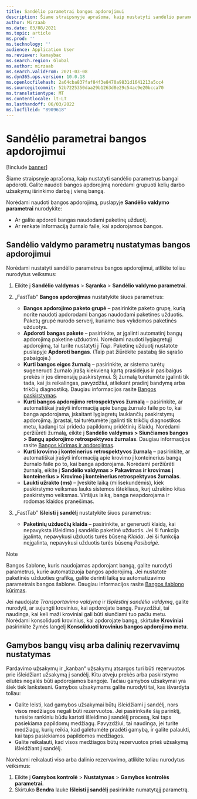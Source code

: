```yaml
---
title: Sandėlio parametrai bangos apdorojimui
description: Šiame straipsnyje aprašoma, kaip nustatyti sandėlio parametrus bangai apdoroti. Galite naudoti bangos apdorojimą norėdami grupuoti kelių darbo užsakymų išrinkimo darbą į vieną bangą.
author: Mirzaab
ms.date: 03/08/2021
ms.topic: article
ms.prod: ''
ms.technology: ''
audience: Application User
ms.reviewer: kamaybac
ms.search.region: Global
ms.author: mirzaab
ms.search.validFrom: 2021-03-08
ms.dyn365.ops.version: 10.0.18
ms.openlocfilehash: 2a64cba837faf84f3e8470a9831d1641213a5cc4
ms.sourcegitcommit: 52b7225350daa29b1263d8e29c54ac9e20bcca70
ms.translationtype: MT
ms.contentlocale: lt-LT
ms.lasthandoff: 06/03/2022
ms.locfileid: "8909618"
---
```

# <a name="warehouse-parameters-for-wave-processing"></a>Sandėlio parametrai bangos apdorojimui

[!include [banner](../includes/banner.md)]

Šiame straipsnyje aprašoma, kaip nustatyti sandėlio parametrus bangai apdoroti. Galite naudoti bangos apdorojimą norėdami grupuoti kelių darbo užsakymų išrinkimo darbą į vieną bangą.

Norėdami naudoti bangos apdorojimą, puslapyje **Sandėlio valdymo parametrai** nurodykite:

- Ar galite apdoroti bangas naudodami paketinę užduotį.
- Ar renkate informaciją žurnalo faile, kai apdorojamos bangos.

## <a name="set-up-warehouse-management-parameters-for-wave-processing"></a>Sandėlio valdymo parametrų nustatymas bangos apdorojimui

Norėdami nustatyti sandėlio parametrus bangos apdorojimui, atlikite toliau nurodytus veiksmus:

1. Eikite į **Sandėlio valdymas** \> **Sąranka** \> **Sandėlio valdymo parametrai**.

1. „FastTab” **Bangos apdorojimas** nustatykite šiuos parametrus:

    - **Bangos apdorojimo paketo grupė** – pasirinkite paketo grupę, kurią norite naudoti apdorodami bangas naudodami paketines užduotis. Paketų grupė nurodo serverį, kuriame bus vykdomos paketinės užduotys.
    - **Apdoroti bangas pakete** – pasirinkite, ar įgalinti automatinį bangų apdorojimą paketine užduotimi. Norėdami naudoti lygiagretųjį apdorojimą, tai turite nustatyti į *Taip*. Paketinę užduotį nustatote puslapyje **Apdoroti bangas**. (Taip pat žiūrėkite pastabą šio sąrašo pabaigoje.)
    - **Kurti bangos eigos žurnalą** – pasirinkite, ar sistema turėtų sugeneruoti žurnalo įrašą kiekvieną kartą prasidėjus ir pasibaigus prekės ir jos dimensijų paskirstymui. Šį žurnalą turėtumėte įgalinti tik tada, kai jis reikalingas, pavyzdžiui, atliekant pradinį bandymą arba trikčių diagnostiką. Daugiau informacijos rasite [Bangos paskirstymas](wave-allocation-method.md).
    - **Kurti bangos apdorojimo retrospektyvos žurnalą** – pasirinkite, ar automatiškai įrašyti informaciją apie bangą žurnalo faile po to, kai banga apdorojama, įskaitant lygiagretų laukiančių paskirstymų apdorojimą. Įprastai, tai turėtumėte įgalinti tik trikčių diagnostikos metu, kadangi tai prideda papildomų pridėtinių išlaidų. Norėdami peržiūrėti žurnalą, eikite į **Sandėlio valdymas \> Siunčiamos bangos \> Bangų apdorojimo retrospektyvos žurnalas**. Daugiau informacijos rasite [Bangos kūrimas ir apdorojimas](wave-processing.md).
    - **Kurti krovimo į konteinerius retrospektyvos žurnalą** – pasirinkite, ar automatiškai įrašyti informaciją apie krovimo į konteinerius bangą žurnalo faile po to, kai banga apdorojama. Norėdami peržiūrėti žurnalą, eikite į **Sandėlio valdymas \> Pakavimas ir krovimas į konteinerius \> Krovimo į konteinerius retrospektyvos žurnalas**.
    - **Laukti užrakto (ms)** – Įveskite laiką (milisekundėmis), kiek paskirstymo veiksmas lauks sistemos ištekliaus, kurį užrakino kitas paskirstymo veiksmas. Viršijus laiką, banga neapdorojama ir rodomas klaidos pranešimas.

1. „FastTab” **Išleisti į sandėlį** nustatykite šiuos parametrus:

    - **Paketinių užduočių klaida** – pasirinkite, ar generuoti klaidą, kai nepavyksta išleidimo į sandėlio paketinė užduotis. Jei ši funkcija įgalinta, nepavykusi užduotis turės būseną *Klaida*. Jei ši funkcija neįgalinta, nepavykusi užduotis turės būseną *Pasibaigė*.

> [!NOTE]
> Bangos šablone, kuris naudojamas apdorojant bangą, galite nurodyti parametrus, kurie automatizuoja bangos apdorojimą. Jei nustatote paketinės užduoties grafiką, galite derinti laiką su automatizavimo parametrais bangos šablone. Daugiau informacijos rasite [Bangos šablono kūrimas](wave-templates.md).
>
> Jei naudojate *Transportavimo valdymą* ir *Išplėstinį sandėlio valdymą*, galite nurodyti, ar sujungti krovinius, kai apdorojate bangą. Pavyzdžiui, tai naudinga, kai keli maži kroviniai gali būti siunčiami tuo pačiu metu. Norėdami konsoliduoti krovinius, kai apdorojate bangą, skirtuke **Kroviniai** pasirinkite žymės langelį **Konsoliduoti krovinius bangos apdorojimo metu**.</P>

## <a name="set-up-full-or-partial-reservation-for-production-waves"></a>Gamybos bangų visų arba dalinių rezervavimų nustatymas

Pardavimo užsakymų ir „kanban“ užsakymų atsargos turi būti rezervuotos prie išleidžiant užsakymą į sandėlį. Kitu atveju prekės arba paskirstymo eilutės negalės būti apdorojamos bangoje. Tačiau gamybos užsakymai yra šiek tiek lankstesni. Gamybos užsakymams galite nurodyti tai, kas išvardyta toliau:

- Galite leisti, kad gamybos užsakymai būtų išleidžiami į sandėlį, nors visos medžiagos negali būti rezervuotos. Jei pasirinksite šią parinktį, turėsite rankiniu būdu kartoti išleidimo į sandėlį procesą, kai taps pasiekiama papildomų medžiagų. Pavyzdžiui, tai naudinga, jei turite medžiagų, kurių reikia, kad galėtumėte pradėti gamybą, ir galite palaukti, kai taps pasiekiamos papildomos medžiagos.
- Galite reikalauti, kad visos medžiagos būtų rezervuotos prieš užsakymą išleidžiant į sandėlį.

Norėdami reikalauti viso arba dalinio rezervavimo, atlikite toliau nurodytus veiksmus:

1. Eikite į **Gamybos kontrolė** \> **Nustatymas** \> **Gamybos kontrolės parametrai**.
1. Skirtuko **Bendra** lauke **Išleisti į sandėlį** pasirinkite numatytąjį parametrą.
